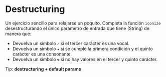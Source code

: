 # Destructuring

Un ejercicio sencillo para relajarse un poquito.
Completa la función `iconize` desestructurando el único parámetro de entrada que tiene (String) de manera que:
  - Devuelva un símbolo `✓` si el tercer carácter es una vocal.
  - Devuelva un símbolo `★` si se cumple la primera condición y el quinto carácter es una consonante.
  - Devuelva un símbolo `☢` si no hay valores en el tercer y quinto carácter.

Tip: **destructuring + default params**
